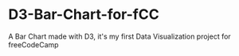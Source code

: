 # D3-Bar-Chart-for-fCC
A Bar Chart made with D3, it's my first Data Visualization project for freeCodeCamp
